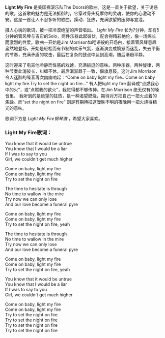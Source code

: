 

**Light My Fire** 是美国摇滚乐队The
Doors的歌曲。这是一首关于欲望，关于诱惑的歌。这首歌的魅力是无法抵御的，它穿过骨头抚摩你的灵魂，使你的心激动不安。这是一首让人不忍多听的歌曲，躁动、狂热，充满欲望的压抑与宣泄。

  
摄人心魂的歌词，被一把冷漠绝望的声音唱出。 _Light My Fire_
长为7分钟，却有5分钟的管风琴与吉它的Solo，两件乐器此起彼伏，配合得精彩绝伦，像一场绵长而激烈的性爱。歌曲一开始是Jim
Morrison如呓语般的开场白，接着管风琴意趣盎然地登场，开始是轻松而有节制的欢乐气氛，逐渐演变成愤怒而迷乱，失去平衡的节奏，充满矛盾的攻击，最后在复杂的鼓点中达到高潮，随后渐趋平静。

  
这时迎来了电吉他冷静而性感的戏谑，充满挑逗的意味。两种乐器，两种旋律，两种节奏此消彼长，纠缠不休，最后渐渐趋于一致，偃旗息鼓。这时Jim Morrison
令人迷醉的嗓音再次幽幽响起：“Come on baby light my fire…Come on baby light my fire.Try to
set the night on fire…” 有人把light my fire 翻译成“点燃我心中的火”，或“点燃我的欲火”，我觉得都不够传神。在Jim
Morrison 绝无仅有的嗓音里， 我听到的是绝望的狂热，是一种渴望燃烧，期待对方把自己一把火点着的焦躁。而“set the night on fire”
则是有期待把这暧昧不明的夜晚用一把火烧得精光的意味。

  
歌词下方是 _Light My Fire钢琴谱_ ，希望大家喜欢。

### Light My Fire歌词：

You know that it would be untrue  
You know that I would be a liar  
If I was to say to you  
Girl, we couldn't get much higher

Come on baby, light my fire  
Come on baby, light my fire  
Try to set the night on fire

The time to hesitate is through  
No time to wallow in the mire  
Try now we can only lose  
And our love become a funeral pyre

Come on baby, light my fire  
Come on baby, light my fire  
Try to set the night on fire, yeah

The time to hesitate is through  
No time to wallow in the mire  
Try now we can only lose  
And our love become a funeral pyre

Come on baby, light my fire  
Come on baby, light my fire  
Try to set the night on fire, yeah

You know that it would be untrue  
You know that I would be a liar  
If I was to say to you  
Girl, we couldn't get much higher

Come on baby, light my fire  
Come on baby, light my fire  
Try to set the night on fire  
Try to set the night on fire  
Try to set the night on fire  
Try to set the night on fire

